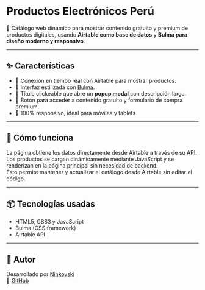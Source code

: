 # Productos Electrónicos Perú

🎯 Catálogo web dinámico para mostrar contenido gratuito y premium de productos digitales, usando **Airtable como base de datos** y **Bulma para diseño moderno y responsivo**.

---

## ✨ Características

- 🧠 Conexión en tiempo real con Airtable para mostrar productos.
- 🎨 Interfaz estilizada con [Bulma](https://bulma.io/).
- 📝 Título clickeable que abre un **popup modal** con descripción larga.
- 🔗 Botón para acceder a contenido gratuito y formulario de compra premium.
- 📱 100% responsivo, ideal para móviles y tablets.

---

## 🔌 Cómo funciona

La página obtiene los datos directamente desde Airtable a través de su API.  
Los productos se cargan dinámicamente mediante JavaScript y se renderizan en la página principal sin necesidad de backend.  
Esto permite mantener y actualizar el catálogo desde Airtable sin editar el código.

---

## 📦 Tecnologías usadas

- HTML5, CSS3 y JavaScript
- Bulma (CSS framework)
- Airtable API

---

## 👤 Autor

Desarrollado por [Ninkovski](https://www.linkedin.com/in/ninkovski/)  
🔗 [GitHub](https://github.com/ninkovski)